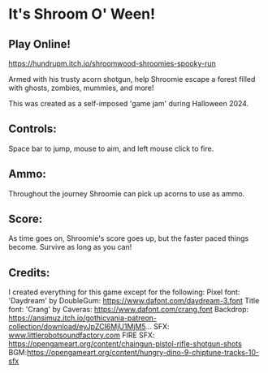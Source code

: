 # It's Shroom O' Ween!

## Play Online!
https://hundrupm.itch.io/shroomwood-shroomies-spooky-run

Armed with his trusty acorn shotgun, help Shroomie escape a forest filled with ghosts, zombies, mummies, and more!

This was created as a self-imposed 'game jam' during Halloween 2024.

## Controls:
Space bar to jump, mouse to aim, and left mouse click to fire.

## Ammo:
Throughout the journey Shroomie can pick up acorns to use as ammo.

## Score:
As time goes on, Shroomie's score goes up, but the faster paced things become. Survive as long as you can!

## Credits:
I created everything for this game except for the following:
Pixel font: 'Daydream' by DoubleGum: https://www.dafont.com/daydream-3.font
Title font: 'Crang' by Caveras: https://www.dafont.com/crang.font
Backdrop: https://ansimuz.itch.io/gothicvania-patreon-collection/download/eyJpZCI6MjU1MjM5...
SFX: www.littlerobotsoundfactory.com
FIRE SFX: https://opengameart.org/content/chaingun-pistol-rifle-shotgun-shots
BGM:https://opengameart.org/content/hungry-dino-9-chiptune-tracks-10-sfx 
